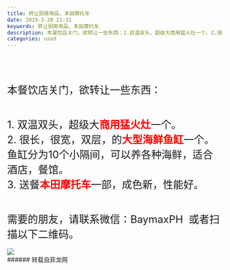 ```yaml
---
title: 转让厨房用品，本田摩托车
date: 2019-3-20 21:31
keywords: 转让厨房用品，本田摩托车
description: 本餐饮店关门，欲转让一些东西：1.双温双头，超级大商用猛火灶一个。2.很长，很宽，双层，的大型海鲜鱼缸一个。鱼缸分为10个小隔间，可以养各种海鲜，适合酒店，餐馆。3.送餐本田摩托车一部，成色新，性能好。需要的朋友，请联系微信：BaymaxP
categories: used
---
```

<td class="t_f" id="postmessage_3269581">

<br/>
<font size="5"><br/>
</font><br/>
<font size="5">本餐饮店关门，欲转让一些东西：</font><br/>
<font size="5"><br/>
</font><br/>
<font size="5">1. 双温双头，超级大<font color="#ff0000"><strong>商用猛火灶</strong></font>一个。</font><br/>
<font size="5">2. 很长，很宽，双层，的<font color="#ff0000"><strong>大型海鲜鱼缸</strong></font>一个。鱼缸分为10个小隔间，可以养各种海鲜，适合酒店，餐馆。</font><br/>
<font size="5">3. 送餐<strong><font color="#ff0000">本田摩托车</font></strong>一部，成色新，性能好。</font><br/>
<font size="5"><br/>
</font><br/>
<font size="5">需要的朋友，请联系微信：BaymaxPH  或者扫描以下二维码。</font><br/>
<br/>

<img aid="1118698" data-cf-modified-edb6dd5d2b12f8602c3dda24-="" file="data/attachment/forum/201903/20/213045xqucs2uul2pqcz2f.jpg.thumb.jpg" id="aimg_1118698" inpost="1" onclick="" onmouseover="" src="http://www.flw.ph/data/attachment/forum/201903/20/213045xqucs2uul2pqcz2f.jpg" style="cursor:pointer" zoomfile="data/attachment/forum/201903/20/213045xqucs2uul2pqcz2f.jpg"/>


<br/>
</td>
###### 转载自菲龙网